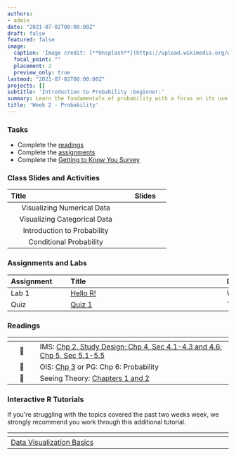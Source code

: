 ```yaml
---
authors:
- admin
date: "2021-07-02T00:00:00Z"
draft: false
featured: false
image:
  caption: 'Image credit: [**Unsplash**](https://upload.wikimedia.org/wikipedia/commons/7/79/Four-leaf_Clover_Trifolium_repens_2.jpg)'
  focal_point: ""
  placement: 2
  preview_only: true
lastmod: "2021-07-02T00:00:00Z"
projects: []
subtitle: 'Introduction to Probability :beginner:'
summary: Learn the fundamentals of probability with a focus on its use in statistics
title: 'Week 2 - Probability'
---
```


### Tasks

- Complete the [readings](https://sta198f2021.github.io/website/post/02-week/#readings)
- Complete the [assignments](https://sta198f2021.github.io/website/post/02-week/#assignments)
- Complete the [Getting to Know You Survey](https://sakai.duke.edu)

### Class Slides and Activities

| <div style="width:250px;text-align:left">Title</div> | <div  style="width:80px;text-align:center">Slides</div> | 
|:---:|:---------------------|
| Visualizing Numerical Data     | [<span style="color: #4b5357;"><i class="fas fa-desktop fa-lg"></i></span>](https://sta198f2021.github.io/website/slides/week-02/w2-l01-viz-num.html#1)  | 
| Visualizing Categorical Data    |  [<span style="color: #4b5357;"><i class="fas fa-desktop fa-lg"></i></span>](https://sta198f2021.github.io/website/slides/week-02/w2-l02-viz-cat.html#1) | 
| Introduction to Probability     | [<span style="color: #4b5357;"><i class="fas fa-desktop fa-lg"></i></span>](https://sta198f2021.github.io/website/slides/week-02/w2-l03-prob.html#1)  | 
| Conditional Probability     | [<span style="color: #4b5357;"><i class="fas fa-desktop fa-lg"></i></span>](https://sta198f2021.github.io/website/slides/week-02/w2-l04-condprob.html#1)  | 




### Assignments and Labs

| <div style="width:120px;text-align:left">Assignment</div> | <div style="width:340px;text-align:left">Title</div> | <div style="width:200px;text-align:left">Due</div> |
|:---|:---|:---|
| Lab 1 |[Hello R!](https://sta198f2021.github.io/website/slides/week-02/lab-01-hello-r.html)| Wed., 9/1 |
| Quiz | [Quiz 1](https://sakai.duke.edu) | Tuesday, 8/31 |


### Readings

| <div style="width:50px"></div>  | <div style="width:420px"></div>  |  <div style="width:200px"></div> |
|:---:|:---|:---:|
| :open_book: | IMS: [Chp 2, Study Design; Chp 4, Sec 4.1-4.3 and 4.6; Chp 5, Sec 5.1-5.5](https://openintro-ims.netlify.app/data-hello.html) | **Required** |
| :open_book: | OIS: [Chp 3](https://www.openintro.org/book/os/) or PG: Chp 6: Probability | **Required** |
| :open_book: | Seeing Theory: [Chapters 1 and 2](https://seeing-theory.brown.edu/#secondPage) | **Required** |


### Interactive R Tutorials

 If you're struggling with the topics covered the past two weeks week, we strongly recommend you work through this additional tutorial.
 
|  <div style="width:480px"></div>  |  <div style="width:200px"></div>  |
|:---|:---|
| [Data Visualization Basics](https://rstudio.cloud/learn/primers/1.1)         | Extra practice   |
